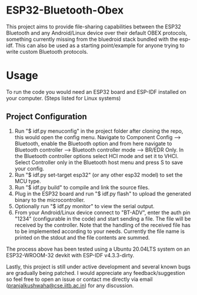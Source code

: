 # ESP32-Bluetooth-Obex  
This project aims to provide file-sharing capabilities between the ESP32 Bluetooth and any Android/Linux device over their default OBEX protocols, something currently missing from the bluedroid stack bundled with the esp-idf. This can also be used as a starting point/example for anyone trying to write custom Bluetooth protocols.  
  
# Usage  
To run the code you would need an ESP32 board and ESP-IDF installed on your computer. (Steps listed for Linux systems)  
## Project Configuration
1. Run "$ idf.py menuconfig" in the project folder after cloning the repo, this would open the config menu. Navigate to Component Config --> Bluetooth, enable the Bluetooth option and from here navigate to Bluetooth controller --> Bluetooth controller mode --> BR/EDR Only. In the Bluetooth controller options select HCI mode and set it to VHCI. Select Controller only in the Bluetooth host menu and press S to save your config.   
2. Run "$ idf.py set-target esp32" (or any other esp32 model) to set the MCU type.
3. Run "$ idf.py build" to compile and link the source files.  
4. Plug in the ESP32 board and run "$ idf.py flash" to upload the generated binary to the microcontroller.  
5. Optionally run "$ idf.py monitor" to view the serial output.   
6. From your Android/Linux device connect to "BT-ADV", enter the auth pin "1234" (configurable in the code) and start sending a file. The file will be received by the controller. Note that the handling of the received file has to be implemented according to your needs. Currently the file name is printed on the stdout and the file contents are summed.  

The process above has been tested using a Ubuntu 20.04LTS system on an ESP32-WROOM-32 devkit with ESP-IDF v4.3.3-dirty.

Lastly, this project is still under active development and several known bugs are gradually being patched. I would appreciate any feedback/suggestion so feel free to open an issue or contact me directly via email (pranjalkushwaha@cse.iitb.ac.in) for any discussion.
